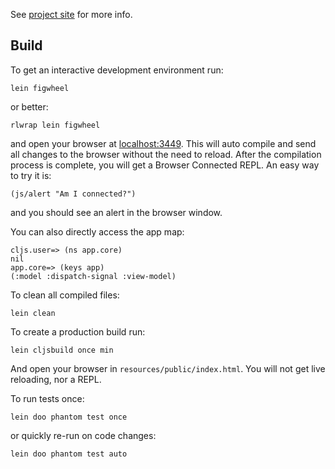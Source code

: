 See [project site](https://metametadata.github.io/carry/examples/#friend-list) for more info.

## Build

To get an interactive development environment run:

    lein figwheel
    
or better:
    
    rlwrap lein figwheel

and open your browser at [localhost:3449](http://localhost:3449/).
This will auto compile and send all changes to the browser without the
need to reload. After the compilation process is complete, you will
get a Browser Connected REPL. An easy way to try it is:

    (js/alert "Am I connected?")

and you should see an alert in the browser window.

You can also directly access the app map:

    cljs.user=> (ns app.core)
    nil
    app.core=> (keys app)
    (:model :dispatch-signal :view-model)

To clean all compiled files:

    lein clean

To create a production build run:

    lein cljsbuild once min

And open your browser in `resources/public/index.html`. You will not
get live reloading, nor a REPL.

To run tests once:

    lein doo phantom test once

or quickly re-run on code changes:

    lein doo phantom test auto